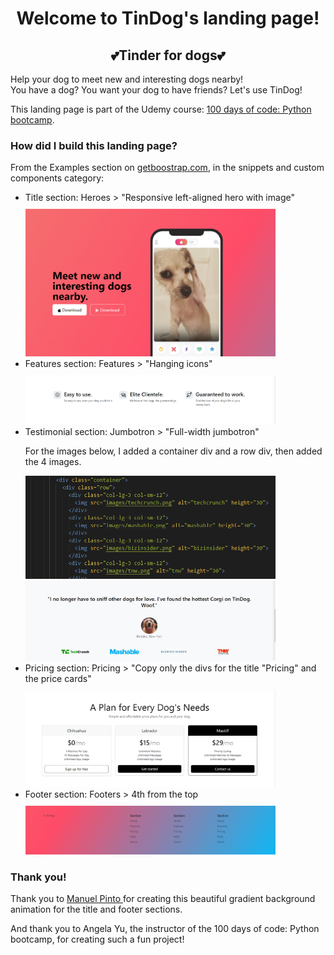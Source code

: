 <!DOCTYPE html>
<html lang="en">

<head>
  <meta charset="UTF-8">
  <meta name="viewport" content="width=device-width, initial-scale=1.0">
</head>
<body>
<h1 style="text-align:center">Welcome to TinDog's landing page!</h1>
<h2 style="text-align:center">&#x1F495;Tinder for dogs&#x1F495;</h2>
<p>Help your dog to meet new and interesting dogs nearby!<br>
You have a dog? You want your dog to have friends? Let's use TinDog!</p>
<p>This landing page is part of the Udemy course: <a href="https://www.udemy.com/course/100-days-of-code/">100 days of code: Python bootcamp</a>.</p>

<h3>How did I build this landing page?</h3>
<p>From the Examples section on <a href="https://getbootstrap.com/docs/10.3/examples/">getboostrap.com</a>, in the snippets and custom components category:</p>
<ul>
<li>Title section: Heroes > "Responsive left-aligned hero with image"</li>
<div style="margin-top: 10px">
<img src="images/tindog-screenshot.png" width="400">
</div>
<li>Features section: Features > "Hanging icons"</li>
<div style="margin-top: 10px">
<img src="images/feature screenshot.png" width="400">
</div>
<li>Testimonial section: Jumbotron > "Full-width jumbotron"</li>
<p>For the images below, I added a container div and a row div, then added the 4 images.</p>
<div style="margin-top: 10px">
<img src="tindog-code-snippet.png" width="400">
<img src="images/testim screenshot.png" width="400">
</div>
<li>Pricing section: Pricing > "Copy only the divs for the title "Pricing" and the price cards"</li>
<div style="margin-top: 10px">
<img src="images/pricing screenshot.png" width="400">
</div>
<li>Footer section: Footers > 4th from the top</li>
<div style="margin-top: 10px">
<img src="images/footer screenshot.png" width="400">
</div>
</ul>
<h3>Thank you!</h3>
<p>Thank you to <a href="https://codepen.io/P1N2O/pen/pyBNzX">Manuel Pinto </a>for creating this beautiful gradient background animation for the title and footer sections.</p>
<p>And thank you to Angela Yu, the instructor of the 100 days of code: Python bootcamp, for creating such a fun project!</p>
</body>
